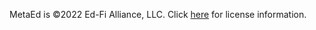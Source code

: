 MetaEd is ©2022 Ed-Fi Alliance, LLC. Click [here](https://techdocs.ed-fi.org/x/vRSAAw) for license information.
